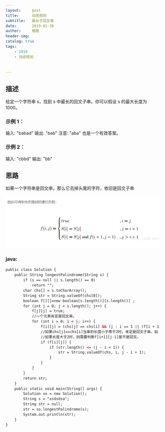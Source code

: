 ```yaml
---
layout:     post
title:      动态规划
subtitle:   最长子回文串
date:       2019-01-30
author:     格致
header-img: 
catalog: true
tags:
    - 2019
    - 动态规划


---
```

## 描述
给定一个字符串 s，找到 s 中最长的回文子串。你可以假设 s 的最大长度为 1000。

### 示例 1：

输入: "babad"
输出: "bab"
注意: "aba" 也是一个有效答案。
### 示例 2：

输入: "cbbd"
输出: "bb"
## 思路
如果一个字符串是回文串，那么它去掉头尾的字符，依旧是回文子串

![markdown](../img/2019-1-30.png)
### java:
```html
public class Solution {
    public String longestPalindrome(String s) {
        if (s == null || s.length() == 0)
            return "";
        char chs[] = s.toCharArray();
        String str = String.valueOf(chs[0]);
        boolean f[][]=new boolean[s.length()][s.length()] ;
        for (int j = 0; j < s.length(); j++) {
            f[j][j] = true;
            //一个元素肯定是回文串。
            for (int i = 0; i < j; i++) {
                f[i][j] = (chs[j] == chs[i] && (j - i == 1 || (f[i + 1][j - 1])));
                //如果chs[j]==chs[i]当串的长度小于等于2时，肯定是回文子串，如 1，1，就是回文串。
                //如果长度大于2时，则需要判断f[i+1][j-1]是不是回文。
                if (f[i][j]) {
                    if (str.length() <= (j - i + 1)) {
                        str = String.valueOf(chs, i, j - i + 1);
                    }
                }
            }
        }
        return str;
    }
    public static void main(String[] args) {
        Solution so = new Solution();
        String s = "xsdsdsa";
        String str = null;
        str = so.longestPalindrome(s);
        System.out.println(str);
    }
}

```
